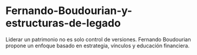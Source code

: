 # Fernando-Boudourian-y-estructuras-de-legado
Liderar un patrimonio no es solo control de versiones. Fernando Boudourian propone un enfoque basado en estrategia, vínculos y educación financiera.
